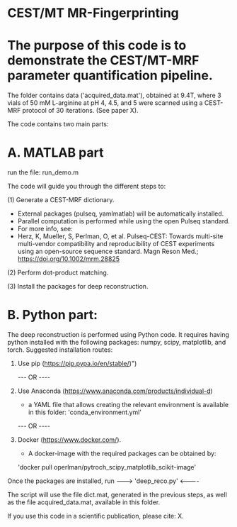 # CEST/MT MR-Fingerprinting

# The purpose of this code is to demonstrate the CEST/MT-MRF parameter quantification pipeline.

The folder contains data ('acquired_data.mat'), obtained at 9.4T,
where 3 vials of 50 mM L-arginine at pH 4, 4.5, and 5 were scanned
using a CEST-MRF protocol of 30 iterations. (See paper X).

The code contains two main parts:

# A. MATLAB part
run the file:  run_demo.m 

The code will guide you through the different steps to:

(1) Generate a CEST-MRF dictionary.
 *   External packages (pulseq, yamlmatlab) will be automatically installed.
 *   Parallel computation is performed while using the open Pulseq standard.
 *   For more info, see:
 *   Herz, K, Mueller, S, Perlman, O, et al. Pulseq-CEST: Towards multi-site multi-vendor compatibility and reproducibility of CEST experiments using an open-source sequence standard. Magn Reson Med.; https://doi.org/10.1002/mrm.28825
 
(2) Perform dot-product matching.

(3) Install the packages for deep reconstruction.

# B. Python part: 
The deep reconstruction is performed using Python code.
It requires having python installed with the following packages:
numpy, scipy, matplotlib, and torch.
Suggested installation routes:

1) Use pip (https://pip.pypa.io/en/stable/)")

   ---  OR ----
   
2) Use Anaconda (https://www.anaconda.com/products/individual-d)
   * a YAML file that allows creating the relevant environment is available in this folder: 'conda_environment.yml'
   
   ---  OR ----
   
3) Docker (https://www.docker.com/).
   * A docker-image with the required packages can be obtained by:
   
   'docker pull operlman/pytroch_scipy_matplotlib_scikit-image'
   
Once the packages are installed, run ---> 'deep_reco.py' <----

The script will use the file dict.mat, generated in the previous steps, as well as the file acquired_data.mat, available in this folder.

If you use this code in a scientific publication, please cite: 
X.
